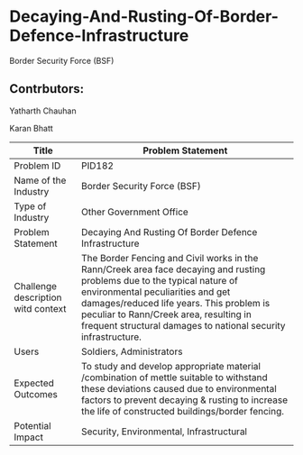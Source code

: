 # Decaying-And-Rusting-Of-Border-Defence-Infrastructure
Border Security Force (BSF)

## Contrbutors:

Yatharth Chauhan

Karan Bhatt



| Title                                   | Problem Statement                              |
| -----------                             | ---------------------------------------------- |
| Problem ID                              | PID182                                         |
| Name of the Industry	                  | Border Security Force (BSF)                    |
| Type of Industry                        | Other Government Office                        |
| Problem Statement	                      | Decaying And Rusting Of Border Defence Infrastructure |
| Challenge description witd context      | The Border Fencing and Civil works in the Rann/Creek area face decaying and rusting problems due to the typical nature of environmental peculiarities and get damages/reduced life years. This problem is peculiar to Rann/Creek area, resulting in frequent structural damages to national security infrastructure. |
| Users                                   | Soldiers, Administrators |
| Expected Outcomes                       | To study and develop appropriate material /combination of mettle suitable to withstand these deviations caused due to environmental factors to prevent decaying & rusting to increase the life of constructed buildings/border fencing. |
| Potential Impact                        | Security, Environmental, Infrastructural  |
